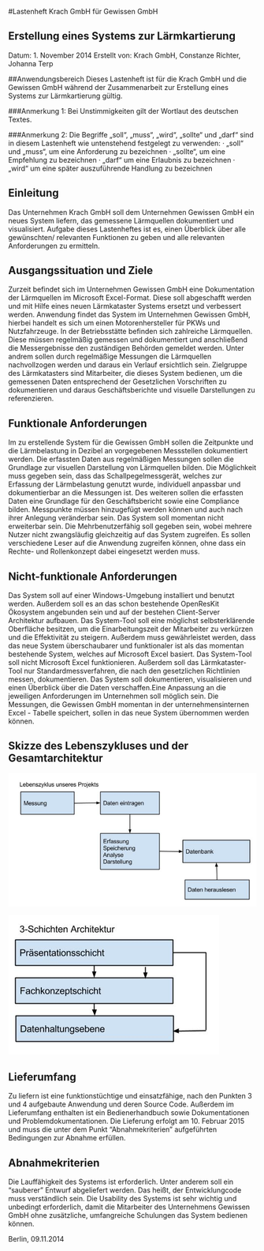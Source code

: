 ﻿#Lastenheft Krach GmbH für Gewissen GmbH

## Erstellung eines Systems zur Lärmkartierung






Datum:        1. November 2014
Erstellt von: Krach GmbH, Constanze Richter, Johanna Terp




##Anwendungsbereich
Dieses Lastenheft ist für die Krach GmbH und die Gewissen GmbH während der Zusammenarbeit zur Erstellung eines Systems zur Lärmkartierung gültig.


###Anmerkung 1:
Bei Unstimmigkeiten gilt der Wortlaut des deutschen Textes.


###Anmerkung 2:
Die Begriffe „soll“, „muss“, „wird“, „sollte“ und „darf“ sind in diesem Lastenheft wie untenstehend festgelegt zu verwenden:
·         „soll“ und „muss“, um eine Anforderung zu bezeichnen
·         „sollte“, um eine Empfehlung zu bezeichnen
·         „darf“ um eine Erlaubnis zu bezeichnen
·         „wird“ um eine später auszuführende Handlung zu bezeichnen




## Einleitung
Das Unternehmen Krach GmbH soll dem Unternehmen Gewissen GmbH ein neues System liefern, das gemessene Lärmquellen dokumentiert und visualisiert. Aufgabe dieses Lastenheftes ist es, einen Überblick über alle gewünschten/ relevanten Funktionen zu geben und alle relevanten Anforderungen zu ermitteln.


## Ausgangssituation und Ziele
Zurzeit befindet sich im Unternehmen Gewissen GmbH eine Dokumentation der Lärmquellen im Microsoft Excel-Format. Diese soll abgeschafft werden und mit Hilfe eines neuen Lärmkataster Systems ersetzt und verbessert werden.
Anwendung findet das System im Unternehmen Gewissen GmbH, hierbei handelt es sich um einen Motorenhersteller für PKWs und Nutzfahrzeuge. In der Betriebsstätte befinden sich zahlreiche Lärmquellen. Diese müssen regelmäßig gemessen und dokumentiert und anschließend die Messergebnisse den zuständigen Behörden gemeldet werden. Unter andrem sollen durch regelmäßige Messungen die Lärmquellen nachvollzogen werden und daraus ein Verlauf ersichtlich sein. Zielgruppe des Lärmkatasters sind Mitarbeiter, die dieses System bedienen, um die gemessenen Daten entsprechend der Gesetzlichen Vorschriften zu dokumentieren und daraus Geschäftsberichte und visuelle Darstellungen  zu referenzieren. 




## Funktionale Anforderungen
Im zu erstellende System für die Gewissen GmbH sollen die Zeitpunkte und die Lärmbelastung in Dezibel an vorgegebenen Messstellen dokumentiert werden.  Die erfassten Daten aus regelmäßigen Messungen sollen die Grundlage zur visuellen Darstellung von Lärmquellen bilden. Die Möglichkeit muss gegeben sein, dass das Schallpegelmessgerät, welches zur Erfassung der Lärmbelastung genutzt wurde, individuell anpassbar und dokumentierbar an die Messungen ist. Des weiteren sollen die erfassten Daten eine Grundlage für den Geschäftsbericht sowie eine Compliance bilden. 
Messpunkte müssen hinzugefügt werden können und auch nach ihrer Anlegung veränderbar sein. Das System soll momentan nicht erweiterbar sein. 
Die Mehrbenutzerfähig soll gegeben sein, wobei mehrere Nutzer nicht zwangsläufig gleichzeitig auf das System zugreifen. Es sollen verschiedene Leser auf die Anwendung zugreifen können, ohne dass ein Rechte- und Rollenkonzept dabei eingesetzt werden  muss.




## Nicht-funktionale Anforderungen
Das System soll auf einer Windows-Umgebung installiert und benutzt werden. Außerdem soll es an das schon bestehende OpenResKit Ökosystem angebunden sein und auf der bestehen Client-Server Architektur aufbauen. 
Das System-Tool soll eine möglichst selbsterklärende Oberfläche besitzen, um die Einarbeitungszeit der Mitarbeiter zu verkürzen und die Effektivität zu steigern. Außerdem muss gewährleistet werden, dass das neue System überschaubarer und funktionaler ist als das momentan bestehende System, welches auf Microsoft Excel basiert. Das System-Tool soll nicht Microsoft Excel funktionieren. 
Außerdem soll das Lärmkataster-Tool nur Standardmessverfahren, die nach den gesetzlichen Richtlinien messen, dokumentieren.
Das System soll dokumentieren, visualisieren und einen Überblick über die Daten verschaffen.Eine Anpassung an die jeweiligen Anforderungen im Unternehmen soll möglich sein. 
Die Messungen, die Gewissen GmbH momentan in der unternehmensinternen 
Excel - Tabelle speichert, sollen in das neue System übernommen werden können.
 


## Skizze des Lebenszykluses und der Gesamtarchitektur
![Lebenszyklus des Projekts](./Lebenszyklus.png)

![3 Schichten Architektur](./3-Schichten-Architektur.png)



## Lieferumfang
Zu liefern ist eine funktionstüchtige und einsatzfähige, nach den Punkten 3 und 4 aufgebaute Anwendung und deren Source Code. Außerdem im Lieferumfang enthalten ist ein Bedienerhandbuch sowie Dokumentationen und Problemdokumentationen. Die Lieferung erfolgt am 10. Februar 2015 und muss die unter dem Punkt “Abnahmekriterien” aufgeführten Bedingungen zur Abnahme erfüllen.

## Abnahmekriterien
Die Lauffähigkeit des Systems ist erforderlich. Unter anderem soll ein “sauberer” Entwurf abgeliefert werden. Das heißt, der Entwicklungcode muss verständlich sein. Die Usability des Systems ist sehr wichtig und unbedingt erforderlich, damit die Mitarbeiter des Unternehmens Gewissen GmbH ohne zusätzliche, umfangreiche Schulungen das System bedienen können. 


Berlin, 09.11.2014
